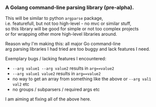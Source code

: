 

### A Golang command-line parsing library (pre-alpha).

This will be similar to python `argparse` package,  
i.e. featurefull, but not too high-level - no mvc or similar stuff,  
so this library will be good for simple or not too complex projects  
or for wrapping other more high-level libraries around.

Reason why I'm making this: all major Go command-line  
arg parsing libraries I had tried are too buggy and lack features I need.

Exemplary bugs / lacking features I encountered:

- `--arg value1 --arg value2` results in `arg==value2`
- `--arg value1 value2` results in `arg==value2`
- no way to get an array from something like the above or `--arg val1 val2` etc
- no groups / subparsers / required args etc

I am aiming at fixing all of the above here.
